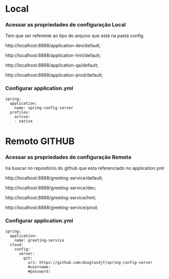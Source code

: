 # Local

### Acessar as propriedades de configuração Local

Tem que ser referente ao tipo do arquivo que está na pasta config

http://localhost:8888/application-dev/default;

http://localhost:8888/application-hml/default;

http://localhost:8888/application-qa/default;

http://localhost:8888/application-prod/default;

### Configurar application.yml

```
spring:
  application:
    name: spring-config-server
  profiles:
    active:
    - native
```


# Remoto GITHUB

### Acessar as propriedades de configuração Remota

Irá buscar no repositório do github que esta referenciado no application.yml

http://localhost:8888/greeting-service/default;

http://localhost:8888/greeting-service/dev;

http://localhost:8888/greeting-service/hml;

http://localhost:8888/greeting-service/prod;

### Configurar application.yml

```
spring:
  application:
    name: greeting-service
  cloud:
    config:
      server:
        git:
          uri: https://github.com/douglasdjf/spring-config-server
          #username: 
          #password: 
```
